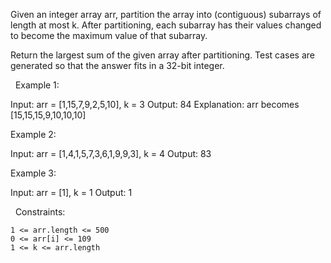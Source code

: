 Given an integer array arr, partition the array into (contiguous) subarrays of length at most k. After partitioning, each subarray has their values changed to become the maximum value of that subarray.

Return the largest sum of the given array after partitioning. Test cases are generated so that the answer fits in a 32-bit integer.

 
Example 1:

Input: arr = [1,15,7,9,2,5,10], k = 3
Output: 84
Explanation: arr becomes [15,15,15,9,10,10,10]


Example 2:

Input: arr = [1,4,1,5,7,3,6,1,9,9,3], k = 4
Output: 83


Example 3:

Input: arr = [1], k = 1
Output: 1


 
Constraints:


	1 <= arr.length <= 500
	0 <= arr[i] <= 109
	1 <= k <= arr.length

